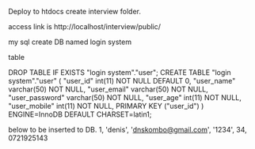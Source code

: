 Deploy to htdocs create interview folder.

access link is http://localhost/interview/public/


my sql create DB named login system

table 

DROP TABLE IF EXISTS "login system"."user";
CREATE TABLE  "login system"."user" (
  "user_id" int(11) NOT NULL DEFAULT 0,
  "user_name" varchar(50) NOT NULL,
  "user_email" varchar(50) NOT NULL,
  "user_password" varchar(50) NOT NULL,
  "user_age" int(11) NOT NULL,
  "user_mobile" int(11) NOT NULL,
  PRIMARY KEY ("user_id")
) ENGINE=InnoDB DEFAULT CHARSET=latin1;

below to be inserted to DB.
1, 'denis', 'dnskombo@gmail.com', '1234', 34, 0721925143
